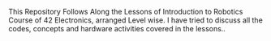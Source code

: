 This Repository Follows Along the Lessons of Introduction to Robotics Course of 42 Electronics, arranged Level wise. I have tried to discuss all the codes, concepts and hardware activities covered in the lessons..
